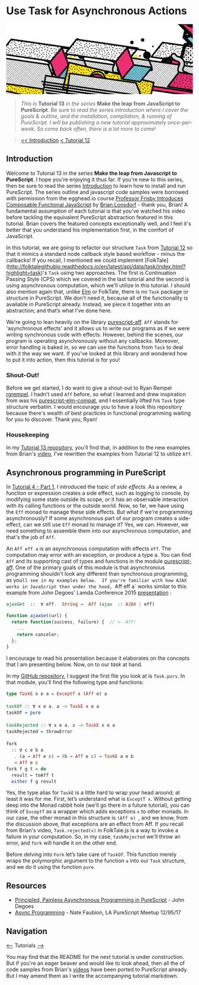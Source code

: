 # Use Task for Asynchronous Actions

![Series banner](../resources/glitched-abstract.jpg)

> *This is* **Tutorial 13** *in the series* **Make the leap from JavaScript to PureScript**. Be sure
> *to read the series introduction where I cover the goals & outline, and the installation,*
> *compilation, & running of PureScript. I will be publishing a new tutorial approximately*
> *once-per-week. So come back often, there is a lot more to come!*

> [<< Introduction](https://github.com/adkelley/javascript-to-purescript) [< Tutorial 12](https://github.com/adkelley/javascript-to-purescript/tree/master/tut12)


## Introduction
Welcome to Tutorial 13 in the series **Make the leap from Javascript to PureScript**.  I hope you're enjoying it thus far.  If you're new to this series, then be sure to read the series [Introduction](https://github.com/adkelley/javascript-to-purescript) to learn how to install and run PureScript.  The series outline and javascript code samples were borrowed with permission from the egghead.io course [Professor Frisby Introduces Composable Functional JavaScript](https://egghead.io/courses/professor-frisby-introduces-composable-functional-javascript) by
[Brian Lonsdorf](https://github.com/DrBoolean) - thank you, Brian! A fundamental assumption of each tutorial is that you've watched his video before tackling the equivalent PureScript abstraction featured in this tutorial.  Brian covers the featured concepts exceptionally well, and I feel it's better that you understand his implementation first, in the comfort of JavaScript.  

In this tutorial, we are going to refactor our structure `Task` from [Tutorial 12](https://github.com/adkelley/javascript-to-purescript/tree/master/tut12) so that it mimics a standard node callback style based workflow - minus the callbacks! If you recall, I mentioned we could implement [FolkTale] (http://folktalegithubio.readthedocs.io/en/latest/api/data/task/index.html?highlight=task)'s `Task` using two approaches.  The first is Continuation Passing Style (CPS) which we covered in the last tutorial and the second is using asynchronous computation, which we'll utilize in this tutorial.   I should also mention again that, unlike [Elm](http://package.elm-lang.org/packages/elm-lang/core/latest/Task) or FolkTale, there is no `Task` package or structure in PureScript.  We don't need it, because all of the functionality is available in PureScript already.  Instead, we piece it together into an abstraction; and that’s what I've done here.

We're going to lean heavily on the library [purescript-aff](https://pursuit.purescript.org/search?q=purescript-aff).  `Aff` stands for 'asynchronous effects'  and it allows us to write our programs as if we were writing synchronous code with effects.  However, behind the scenes, our program is operating asynchronously without any callbacks.  Moreover, error handling is baked in, so we can use the functions from `Task` to deal with it the way we want.  If you've looked at this library and wondered how to put it into action, then this tutorial is for you! 

### Shout-Out!
Before we get started, I do want to give a shout-out to Ryan Rempel [rgrempel](https://github.com/rgrempel).  I hadn't used `Aff` before, so what I learned and drew inspiration from was his [purescript-elm-compat](https://github.com/rgrempel/purescript-elm-compat), and I essentially lifted his `Task` type structure verbatim.  I would encourage you to have a look this repository because there's wealth of best practices in functional programming waiting for you to discover.  Thank you, Ryan!  

### Housekeeping
In my [Tutorial 13 repository](https://github.com/adkelley/javascript-to-purescript/tree/master/tut13), you'll find that, in addition to the new examples from Brian's [video](https://egghead.io/lessons/javascript-using-task-for-asynchronous-actions), I've rewritten the examples from Tutorial 12 to utilize `Aff`.  


## Asynchronous programming in PureScript
In [Tutorial 4 - Part 1](https://github.com/adkelley/javascript-to-purescript/tree/master/tut04P1), I introduced the topic of *side effects*.  As a review, a function or expression creates a side effect, such as logging to console, by modifying some state outside its scope, or it has an observable interaction with its calling functions or the outside world.   Now, so far, we have using the `Eff` monad to manage these side effects.  But what if we're programming asynchronously? If some asynchronous part of our program creates a side-effect, can we still use `Eff` monad to manage it?  Yes, we can. However, we need something to assemble them into our asynchronous computation, and that's the job of `Aff`.  

An `Aff eff a` is an asynchronous computation with effects `eff`.  The computation may error with an exception, or produce a type a.
You can find `Aff` and its supporting cast of types and functions in the module [purescript-aff](https://pursuit.purescript.org/packages/purescript-aff/4.1.1).  One of the primary goals of this module is that asynchronous programming shouldn't look any different than synchronous programming, as you`ll see in my examples below.  If you're familiar with how AJAX works in JavaScript then under the hood, `Aff eff a` works similar to this example from John Degoes' Lamda Conference 2015 [presentation](https://github.com/degoes-consulting/lambdaconf-2015/blob/master/speakers/jdegoes/async-purescript/presentation.md) :

``` haskell
ajaxGet  ::  ∀ eff.  String →  Aff (ajax  :: AJAX | eff) 
```
``` javascript
function ajaxGet(url) {
  return function(success, failure) {  // <- Aff!
    ...
    return canceler;
  };
}
``` 
I encourage to read his presentation because it elaborates on the concepts that I am presenting below.  Now, on to our *task* at hand.

In my [GitHub repository](), I suggest the first file you look at is `Task.purs`.   In that module, you'll find the following type and functions:

```haskell
type TaskE x e a = ExceptT x (Aff e) a

taskOf :: ∀ x e a. a -> TaskE x e a
taskOf = pure

taskRejected :: ∀ x e a. x -> TaskE x e a
taskRejected = throwError

fork
  :: ∀ c e b a
   . (a → Aff e c) → (b → Aff e c) → TaskE a e b
   → Aff e c
fork f g t = do
  result ← toAff t
  either f g result
```
Yes, the type alias for `TaskE` is a little hard to wrap your head around; at least it was for me.  First, let’s understand what is `ExceptT x`.  Without getting deep into the Monad rabbit hole (we'll go there in a future tutorial), you can think of `ExceptT` as a wrapper which adds exceptions `x` to other monads.  In our case, the other monad in this structure is `(Aff e) `, and we know, from the discussion above, that exceptions are an effect from Aff.  If you recall from Brian's video, `Task.rejected(x)` in FolkTale.js  is a way to invoke a failure in your computation.  So, in my case, `taskRejected` we'll throw an error, and `fork` will handle it on the other end. 

Before delving into `Fork` let’s take care of `TaskOf`.  This function merely wraps the polymorphic argument to the function `a` into our `Task` structure, and we do it using the function `pure`.

## Resources
* [Principled, Painless Asynchronous Programming in PureScript](https://github.com/degoes-consulting/lambdaconf-2015/blob/master/speakers/jdegoes/async-purescript/presentation.md) - John Degoes
* [Async Programming](https://www.youtube.com/watch?v=dbM72ap30TE) - Nate Faubion, LA PureScript Meetup 12/95/17


## Navigation
[<--](https://github.com/adkelley/javascript-to-purescript/tree/master/tut12) Tutorials [-->](https://github.com/adkelley/javascript-to-purescript/tree/master/tut14)

You may find that the README for the next tutorial is under construction. But if you're an eager beaver and would like to look ahead, then all the of code samples from Brian's [videos](https://egghead.io/courses/professor-frisby-introduces-composable-functional-javascript) have been ported to PureScript already. But I may amend them as I write the accompanying tutorial markdown.  
